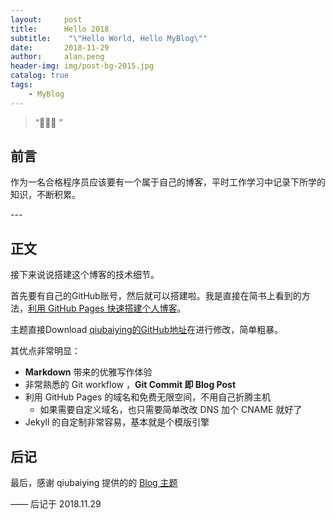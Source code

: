 ```yaml
---
layout:     post
title:      Hello 2018
subtitle:    "\"Hello World, Hello MyBlog\""
date:       2018-11-29
author:     alan.peng
header-img: img/post-bg-2015.jpg
catalog: true
tags:
    - MyBlog
---
```


> “🙉🙉🙉 ”


## 前言

作为一名合格程序员应该要有一个属于自己的博客，平时工作学习中记录下所学的知识，不断积累。

<p id = "build"></p>
---

## 正文

接下来说说搭建这个博客的技术细节。  

首先要有自己的GitHub账号，然后就可以搭建啦。我是直接在简书上看到的方法，[利用 GitHub Pages 快速搭建个人博客](https://www.jianshu.com/p/e68fba58f75c)。

主题直接Download [qiubaiying的GitHub地址](https://github.com/qiubaiying/qiubaiying.github.io)在进行修改，简单粗暴。


其优点非常明显：

* **Markdown** 带来的优雅写作体验
* 非常熟悉的 Git workflow ，**Git Commit 即 Blog Post**
* 利用 GitHub Pages 的域名和免费无限空间，不用自己折腾主机
	* 如果需要自定义域名，也只需要简单改改 DNS 加个 CNAME 就好了 
* Jekyll 的自定制非常容易，基本就是个模版引擎




## 后记

最后，感谢 qiubaiying 提供的的 [Blog 主题](https://github.com/qiubaiying/qiubaiying.github.io)


——  后记于 2018.11.29


